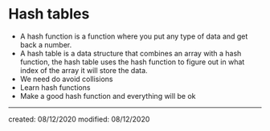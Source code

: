 # Hash tables
- A hash function is a function where you put any type of data and get back a number.
- A hash table is a data structure that combines an array with a hash function, the hash table uses the hash function to figure out in what index of the array it will store the data.
- We need do avoid collisions
- Learn hash functions
- Make a good hash function and everything will be ok

---

created: 08/12/2020
modified: 08/12/2020
